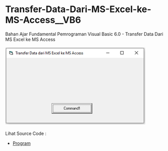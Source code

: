 # Transfer-Data-Dari-MS-Excel-ke-MS-Access__VB6
Bahan Ajar Fundamental Pemrograman Visual Basic 6.0 - Transfer Data Dari MS Excel ke MS Access<br><br>
<img src="https://github.com/RizkyKhapidsyah/Transfer-Data-Dari-MS-Excel-ke-MS-Access__VB6/blob/main/result/001.PNG"><br><br>
Lihat Source Code : <br>
- <a href="https://github.com/RizkyKhapidsyah/Transfer-Data-Dari-MS-Excel-ke-MS-Access__VB6/blob/main/Form1.frm">Program</a>
